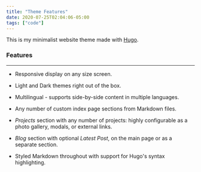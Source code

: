 ```yaml
---
title: "Theme Features"
date: 2020-07-25T02:04:06-05:00
tags: ["code"]
---
```



This is my minimalist website theme made with [Hugo](https://gohugo.io).


### Features

---



+ Responsive display on any size screen.

+ Light and Dark themes right out of the box.

+ Multilingual - supports side-by-side content in multiple languages.

+ Any number of custom index page sections from Markdown files.

+ _Projects_ section with any number of projects: highly configurable as a photo gallery, modals, or external links.

+ _Blog_ section with optional _Latest Post_, on the main page or as a separate section.

+ Styled Markdown throughout with support for Hugo's syntax highlighting.


